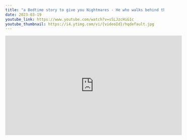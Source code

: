 ```yaml
---
title: "a Bedtime story to give you Nightmares - He who walks behind the Code | Creepy pasta"
date: 2023-03-19
youtube_link: https://www.youtube.com/watch?v=sSLJzcHiG1c
youtube_thumbnail: https://i4.ytimg.com/vi/{videoId}/hqdefault.jpg
---
```

<iframe width="560" height="315" src="https://www.youtube.com/embed/sSLJzcHiG1c" title="a Bedtime story to give you Nightmares - He who walks behind the Code | Creepy pasta" frameborder="0" allow="accelerometer; autoplay; clipboard-write; encrypted-media; gyroscope; picture-in-picture; web-share" allowfullscreen></iframe>
